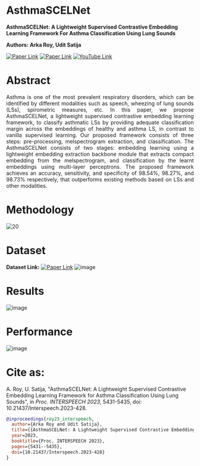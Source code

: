 # AsthmaSCELNet

**AsthmaSCELNet: A Lightweight Supervised Contrastive Embedding Learning Framework For Asthma Classification Using Lung Sounds**

**Authors: Arka Roy, Udit Satija**

[![Paper Link](https://img.shields.io/badge/Paper%20Link-ISCA%20Archive-blue)](https://www.isca-archive.org/interspeech_2023/roy23_interspeech.html#)
[![Paper Link](https://img.shields.io/badge/Paper%20Link-Research%20Gate-green)](https://www.researchgate.net/publication/371043441_AsthmaSCELNet_A_Lightweight_Supervised_Contrastive_Embedding_Learning_Framework_For_Asthma_Classification_Using_Lung_Sounds)
[![YouTube Link](https://img.shields.io/badge/YouTube-IML%20Reading-red)](https://www.youtube.com/watch?v=RhKNMkBnm5U&t=176s)


# Abstract
<p align="justify">
Asthma is one of the most prevalent respiratory disorders, which can be identified by different modalities such as speech, wheezing of lung sounds (LSs), spirometric measures, etc. In this paper, we propose AsthmaSCELNet, a lightweight supervised contrastive embedding learning framework, to classify asthmatic LSs by providing adequate classification margin across the embeddings of healthy and asthma LS, in contrast to vanilla supervised learning. Our proposed framework consists of three steps: pre-processing, melspectrogram extraction, and classification. The AsthmaSCELNet consists of two stages: embedding learning using a lightweight embedding extraction backbone module that extracts compact embedding from the melspectrogram, and classification by the learnt embeddings using multi-layer perceptrons. The proposed framework achieves an accuracy, sensitivity, and specificity of 98.54%, 98.27%, and 98.73% respectively, that outperforms existing methods based on LSs and other modalities.</p>

# Methodology 
![20](https://github.com/user-attachments/assets/f35131c5-553d-4534-a7ff-7ca4651b643b)

# Dataset
**Dataset Link:** 
[![Paper Link](https://img.shields.io/badge/KAUH%20Data-Mendeley%20Data-yellow)](https://data.mendeley.com/datasets/jwyy9np4gv/3)
![image](https://github.com/user-attachments/assets/47f1325e-4459-4278-a0f6-76b548cec49c)

# Results
![image](https://github.com/user-attachments/assets/5266069c-e2d2-4bd4-a080-7abc56cfe5ae)

# Performance 
![image](https://github.com/user-attachments/assets/6aafc958-aee8-42eb-a848-b6b174c6b1b6)


# Cite as:
A. Roy, U. Satija, "AsthmaSCELNet: A Lightweight Supervised Contrastive Embedding Learning Framework for Asthma Classification Using Lung Sounds", in *Proc. INTERSPEECH 2023*, 5431-5435, doi: 10.21437/Interspeech.2023-428.

```bibtex
@inproceedings{roy23_interspeech,
  author={Arka Roy and Udit Satija},
  title={{AsthmaSCELNet: A Lightweight Supervised Contrastive Embedding Learning Framework for Asthma Classification Using Lung Sounds}},
  year=2023,
  booktitle={Proc. INTERSPEECH 2023},
  pages={5431--5435},
  doi={10.21437/Interspeech.2023-428}
}


